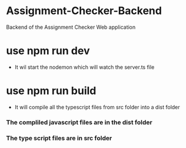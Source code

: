 # Assignment-Checker-Backend

Backend of the Assignment Checker Web application

# use npm run dev

- It wil start the nodemon which will watch the server.ts file

# use npm run build

- It will compile all the typescript files from src folder into a dist folder

### The compliled javascript files are in the dist folder
### The type script files are in src folder


